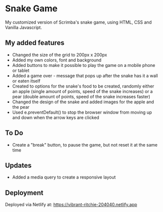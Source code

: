 # Snake Game
My customized version of Scrimba's snake game, using HTML, CSS and Vanilla Javascript.

## My added features
- Changed the size of the grid to 200px x 200px
- Added my own colors, font and background
- Added buttons to make it possible to play the game on a mobile phone or tablet
- Added a game over - message that pops up after the snake has it a wall or eaten itself
- Created to options for the snake's food to be created, randomly either an apple (single amount of points, speed of the snake increases) or a pear (double amount of points, speed of the snake increases faster)
- Changed the design of the snake and added images for the apple and the pear
- Used e.preventDefault() to stop the browser window from moving up and down when the arrow keys are clicked

## To Do
- Create a "break" button, to pause the game, but not reset it at the same time

## Updates
- Added a media query to create a responsive layout

## Deployment
Deployed via Netlify at: https://vibrant-ritchie-204040.netlify.app
